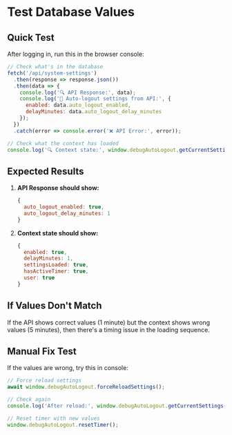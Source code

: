 # Test Database Values

## Quick Test

After logging in, run this in the browser console:

```javascript
// Check what's in the database
fetch('/api/system-settings')
  .then(response => response.json())
  .then(data => {
    console.log('🔍 API Response:', data);
    console.log('🎯 Auto-logout settings from API:', {
      enabled: data.auto_logout_enabled,
      delayMinutes: data.auto_logout_delay_minutes
    });
  })
  .catch(error => console.error('❌ API Error:', error));

// Check what the context has loaded
console.log('🔍 Context state:', window.debugAutoLogout.getCurrentSettings());
```

## Expected Results

1. **API Response should show:**
   ```javascript
   {
     auto_logout_enabled: true,
     auto_logout_delay_minutes: 1
   }
   ```

2. **Context state should show:**
   ```javascript
   {
     enabled: true,
     delayMinutes: 1,
     settingsLoaded: true,
     hasActiveTimer: true,
     user: true
   }
   ```

## If Values Don't Match

If the API shows correct values (1 minute) but the context shows wrong values (5 minutes), then there's a timing issue in the loading sequence.

## Manual Fix Test

If the values are wrong, try this in console:
```javascript
// Force reload settings
await window.debugAutoLogout.forceReloadSettings();

// Check again
console.log('After reload:', window.debugAutoLogout.getCurrentSettings());

// Reset timer with new values
window.debugAutoLogout.resetTimer();
```